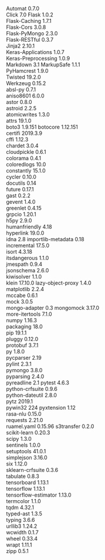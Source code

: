 Automat	0.7.0	
Click	7.0	
Flask	1.0.2	
Flask-Caching	1.7.1	
Flask-Cors	3.0.8	
Flask-PyMongo	2.3.0	
Flask-RESTful	0.3.7	
Jinja2	2.10.1	
Keras-Applications	1.0.7	
Keras-Preprocessing	1.0.9	
Markdown	3.1	
MarkupSafe	1.1.1	
PyHamcrest	1.9.0	
Twisted	19.2.0	
Werkzeug	0.15.2	
absl-py	0.7.1	
aniso8601	6.0.0	
astor	0.8.0	
astroid	2.2.5	
atomicwrites	1.3.0	
attrs	19.1.0	
boto3	1.9.151	
botocore	1.12.151	
certifi	2019.3.9	
cffi	1.12.3	
chardet	3.0.4	
cloudpickle	0.6.1	
colorama	0.4.1	
coloredlogs	10.0	
constantly	15.1.0	
cycler	0.10.0	
docutils	0.14	
future	0.17.1	
gast	0.2.2	
gevent	1.4.0	
greenlet	0.4.15	
grpcio	1.20.1	
h5py	2.9.0	
humanfriendly	4.18	
hyperlink	19.0.0	
idna	2.8	
importlib-metadata	0.18	
incremental	17.5.0	
isort	4.3.18	
itsdangerous	1.1.0	
jmespath	0.9.4	
jsonschema	2.6.0	
kiwisolver	1.1.0	
klein	17.10.0	
lazy-object-proxy	1.4.0	
matplotlib	2.2.4	
mccabe	0.6.1	
mock	3.0.5	
mongo-adapter	0.3	
mongomock	3.17.0	
more-itertools	7.1.0	
numpy	1.16.3	
packaging	18.0	
pip	19.1.1	
pluggy	0.12.0	
protobuf	3.7.1	
py	1.8.0	
pycparser	2.19	
pylint	2.3.1	
pymongo	3.8.0	
pyparsing	2.4.0	
pyreadline	2.1	
pytest	4.6.3	
python-crfsuite	0.9.6	
python-dateutil	2.8.0	
pytz	2019.1	
pywin32	224	
pyxtension	1.12	
rasa-nlu	0.15.0	
requests	2.21.0	
ruamel.yaml	0.15.96	
s3transfer	0.2.0	
scikit-learn	0.20.3	
scipy	1.3.0	
sentinels	1.0.0	
setuptools	41.0.1	
simplejson	3.16.0	
six	1.12.0	
sklearn-crfsuite	0.3.6	
tabulate	0.8.3	
tensorboard	1.13.1	
tensorflow	1.13.1	
tensorflow-estimator	1.13.0	
termcolor	1.1.0	
tqdm	4.32.1	
typed-ast	1.3.5	
typing	3.6.6	
urllib3	1.24.2	
wcwidth	0.1.7	
wheel	0.33.4	
wrapt	1.11.1	
zipp	0.5.1